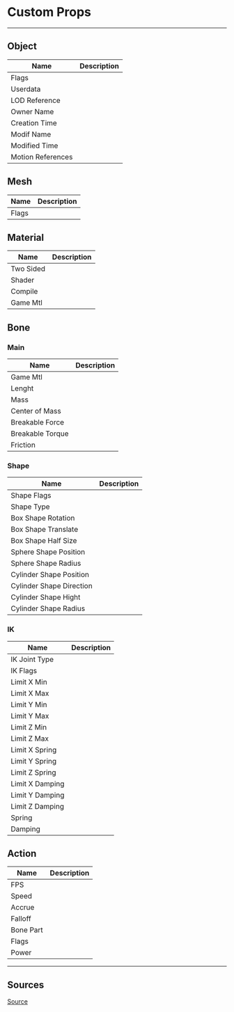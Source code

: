 # Custom Props

___

## Object

| Name | Description |
|---|---|
| Flags |  |
| Userdata |  |
| LOD Reference |  |
| Owner Name |  |
| Creation Time |  |
| Modif Name |  |
| Modified Time |  |
| Motion References |  |

## Mesh

| Name | Description |
|---|---|
| Flags |  |

## Material

| Name | Description |
|---|---|
| Two Sided |  |
| Shader |  |
| Compile |  |
| Game Mtl |  |

## Bone

### Main

| Name | Description |
|---|---|
| Game Mtl |  |
| Lenght |  |
| Mass |  |
| Center of Mass |  |
| Breakable Force |  |
| Breakable Torque |  |
| Friction |  |

### Shape

| Name | Description |
|---|---|
| Shape Flags |  |
| Shape Type |  |
| Box Shape Rotation |  |
| Box Shape Translate |  |
| Box Shape Half Size |  |
| Sphere Shape Position |  |
| Sphere Shape Radius |  |
| Cylinder Shape Position |  |
| Cylinder Shape Direction |  |
| Cylinder Shape Hight |  |
| Cylinder Shape Radius |  |

### IK

| Name | Description |
|---|---|
| IK Joint Type |  |
| IK Flags |  |
| Limit X Min |  |
| Limit X Max |  |
| Limit Y Min |  |
| Limit Y Max |  |
| Limit Z Min |  |
| Limit Z Max |  |
| Limit X Spring |  |
| Limit Y Spring |  |
| Limit Z Spring |  |
| Limit X Damping |  |
| Limit Y Damping |  |
| Limit Z Damping |  |
| Spring |  |
| Damping |  |

## Action

| Name | Description |
|---|---|
| FPS |  |
| Speed |  |
| Accrue |  |
| Falloff |  |
| Bone Part |  |
| Flags |  |
| Power |  |

___

## Sources

[Source](https://github.com/PavelBlend/blender-xray/wiki/Preferences-Custom-Props)
